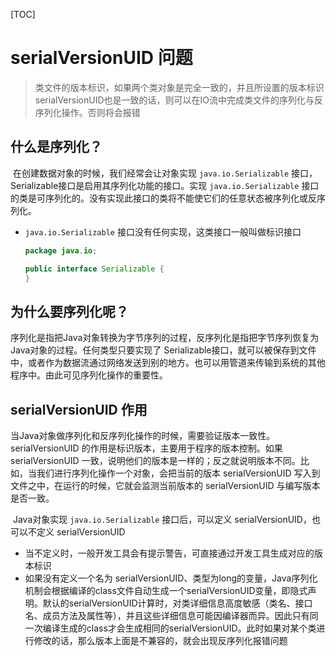 [TOC]

# serialVersionUID 问题

> 类文件的版本标识，如果两个类对象是完全一致的，并且所设置的版本标识serialVersionUID也是一致的话，则可以在IO流中完成类文件的序列化与反序列化操作。否则将会报错

## 什么是序列化？

​		在创建数据对象的时候，我们经常会让对象实现 `java.io.Serializable` 接口，Serializable接口是启用其序列化功能的接口。实现 `java.io.Serializable`  接口的类是可序列化的。没有实现此接口的类将不能使它们的任意状态被序列化或反序列化。

- `java.io.Serializable` 接口没有任何实现，这类接口一般叫做标识接口

  ```java
  package java.io;
  
  public interface Serializable {
  }
  ```

## 为什么要序列化呢？

​		序列化是指把Java对象转换为字节序列的过程，反序列化是指把字节序列恢复为Java对象的过程。任何类型只要实现了 Serializable接口，就可以被保存到文件中，或者作为数据流通过网络发送到别的地方。也可以用管道来传输到系统的其他程序中。由此可见序列化操作的重要性。

## serialVersionUID 作用

​		当Java对象做序列化和反序列化操作的时候，需要验证版本一致性。serialVersionUID 的作用是标识版本，主要用于程序的版本控制。如果 serialVersionUID 一致，说明他们的版本是一样的；反之就说明版本不同。比如，当我们进行序列化操作一个对象，会把当前的版本 serialVersionUID 写入到文件之中，在运行的时候，它就会监测当前版本的 serialVersionUID 与编写版本是否一致。

​		Java对象实现 `java.io.Serializable` 接口后，可以定义 serialVersionUID，也可以不定义 serialVersionUID

- 当不定义时，一般开发工具会有提示警告，可直接通过开发工具生成对应的版本标识
- 如果没有定义一个名为 serialVersionUID、类型为long的变量，Java序列化机制会根据编译的class文件自动生成一个serialVersionUID变量，即隐式声明。默认的serialVersionUID计算时，对类详细信息高度敏感（类名、接口名、成员方法及属性等），并且这些详细信息可能因编译器而异。因此只有同一次编译生成的class才会生成相同的serialVersionUID。此时如果对某个类进行修改的话，那么版本上面是不兼容的，就会出现反序列化报错问题



